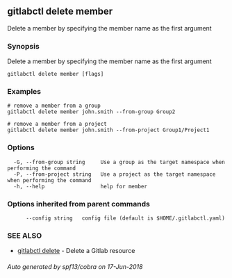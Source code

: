 ## gitlabctl delete member

Delete a member by specifying the member name as the first argument

### Synopsis

Delete a member by specifying the member name as the first argument

```
gitlabctl delete member [flags]
```

### Examples

```
# remove a member from a group
gitlabctl delete member john.smith --from-group Group2 

# remove a member from a project
gitlabctl delete member john.smith --from-project Group1/Project1
```

### Options

```
  -G, --from-group string     Use a group as the target namespace when performing the command
  -P, --from-project string   Use a project as the target namespace when performing the command
  -h, --help                  help for member
```

### Options inherited from parent commands

```
      --config string   config file (default is $HOME/.gitlabctl.yaml)
```

### SEE ALSO

* [gitlabctl delete](gitlabctl_delete.md)	 - Delete a Gitlab resource

###### Auto generated by spf13/cobra on 17-Jun-2018
